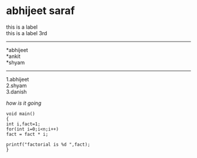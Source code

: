 **abhijeet saraf**
===
this is a label  
this is a label
3rd

---
*abhijeet  
*ankit  
*shyam  

---

1.abhijeet  
2.shyam  
3.danish  

*how is it going*

```
void main()
{
int i,fact=1;
for(int i=0;i<n;i++)
fact = fact * i;

printf("factorial is %d ",fact);
}
```

